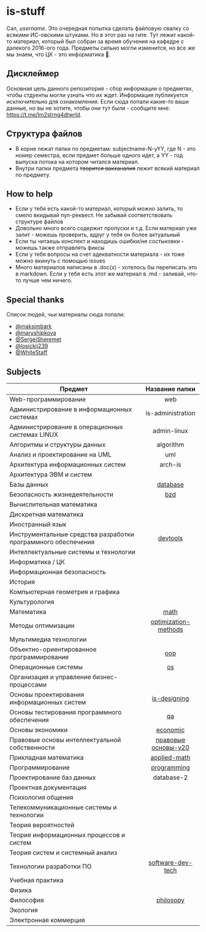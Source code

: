 # is-stuff

Сап, *username*. Это очередная попытка сделать файловую свалку со всякими ИС-овскими штуками. Но в этот раз на гите. Тут лежит какой-то материал, который был собран за время обучения на кафедре с далекого 2016-ого года. Предметы сильно могли изменится, но все же мы знаем, что ЦК - это информатика :new_moon_with_face:.

## Дисклеймер

Основная цель данного репозитория - сбор информации о предметах, чтобы стдуенты могли узнать что их ждет. Информация публикуется исключительно для ознакомления. Если сюда попали какие-то ваши данные, но вы не хотите, чтобы они тут были - сообщите мне: https://t.me/Im2strng4dtwrld.

## Структура файлов
- В корне лежат папки по предметам: subjectname-N-yYY, где N - это номер семестра, если предмет больше одного идет, а YY - год выпуска потока на котором читался материал.
- Внутри папки предмета ~~творится вакханалия~~ лежит всякий материал по предмету.

## How to help
- Если у тебя есть какой-то материал, который можно залить, то смело вкидывай пул-реквест. Не забывай соответствовать структуре файлов
- Довольно много всего содержит пропуски и т.д. Если материал уже залит - можешь проверить, вдруг у тебя он более актуальный
- Если ты читаешь конспект и находишь ошибки/не состыковки - можешь также отправлять фиксы
- Если у тебя вопросы на счет адекватности материала - их тоже можно вкинуть с помощью issues
- Много материалов написаны в .doc(x) - хотелось бы переписать это в markdown. Если у тебя есть этот же материал в .md - заливай, что-то лучше чем ничего.

## Special thanks

Список людей, чьи материалы сюда попали:
- [@maksimbark](https://github.com/maksimbark)
- [@maryshipkova](https://github.com/maryshipkova)
- [@SergeiSheremet](https://github.com/SergeiSheremet)
- [@losickij239](https://github.com/losickij239)
- [@WhiteStaff](https://github.com/WhiteStaff)

## Subjects

| Предмет | Название папки |
| ------------- |:------------------:|
|Web-программирование|web|
|Администрирование в информационных системах|is-administration|
|Администрирование в операционных системах LINUX|admin-linux|
|Алгоритмы и структуры данных|algorithm|
|Анализ и проектирование на UML|uml|
|Архитектура информационных систем|arch-is|
|Архитектура ЭВМ и систем| |
|Базы данных|[database](https://github.com/annchous/is-stuff-1/tree/master/database)|
|Безопасность жизнедеятельности|[bzd](https://github.com/annchous/is-stuff-1/tree/master/bzd-y21)|
|Вычислительная математика| |
|Дискретная математика| |
|Иностранный язык| |
|Инструментальные средства разработки программного обеспечения|[devtools](https://github.com/annchous/is-stuff-1/tree/master/devtools-y20)|
|Интеллектуальные системы и технологии| |
|Информатика / ЦК| |
|Информационная безопасность| |
|История| |
|Компьютерная геометрия и графика| |
|Культурология| |
|Математика|[math](https://github.com/annchous/is-stuff-1/tree/master/math-1-y20)|
|Методы оптимизации|[optimization-methods](https://github.com/annchous/is-stuff-1/tree/master/optimization-methods-y20)|
|Мультимедиа технологии| |
|Объектно-ориентированное программирование|[oop](https://github.com/annchous/is-stuff-1/tree/master/oop)|
|Операционные системы|[os](https://github.com/annchous/is-stuff-1/tree/master/os-y20)|
|Организация и управление бизнес-процессами| |
|Основы проектирования информационных систем|[is-designing](https://github.com/annchous/is-stuff-1/tree/master/is-designing-y20)|
|Основы тестирования программного обеспечения|[qa](https://github.com/annchous/is-stuff-1/tree/master/qa-y20)|
|Основы экономики|[economic](https://github.com/annchous/is-stuff-1/tree/master/economic-y20)|
|Правовые основы интеллектуальной собственности|[правовые основы-y20](https://github.com/annchous/is-stuff-1/tree/master/%D0%BF%D1%80%D0%B0%D0%B2%D0%BE%D0%B2%D1%8B%D0%B5%20%D0%BE%D1%81%D0%BD%D0%BE%D0%B2%D1%8B-y20)|
|Прикладная математика|[applied-math](https://github.com/annchous/is-stuff-1/tree/master/applied-math-y20/tasks)|
|Программирование|[programming](https://github.com/annchous/is-stuff-1/tree/master/programming)|
|Проектирование баз данных|database-2|
|Проектная документация| |
|Психология общения| |
|Телекоммуникационные системы и технологии| |
|Теория вероятностей| |
|Теория информационных процессов и систем| |
|Теория систем и системный анализ| |
|Технологии разработки ПО|[software-dev-tech](https://github.com/annchous/is-stuff-1/tree/master/software-dev-tech/y20)|
|Учебная практика| |
|Физика| |
|Философия|[philosopy](https://github.com/annchous/is-stuff-1/tree/master/philosopy-y20)|
|Экология| |
|Электронная коммерция| |
